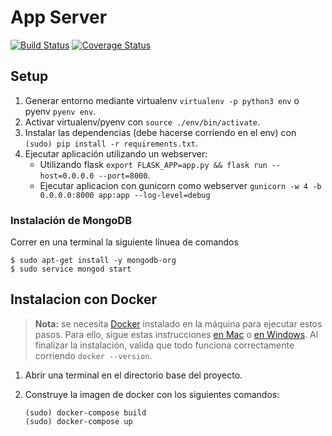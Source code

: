# App Server

[![Build Status](https://travis-ci.org/taller2-2018-1-grupo2/python-server.svg?branch=master)](https://travis-ci.org/taller2-2018-1-grupo2/python-server)
[![Coverage Status](https://coveralls.io/repos/github/taller2-2018-1-grupo2/python-server/badge.svg?branch=master)](https://coveralls.io/github/taller2-2018-1-grupo2/python-server?branch=master)

## Setup

1. Generar entorno mediante virtualenv `virtualenv -p python3 env` o pyenv `pyenv env`.
1. Activar virtualenv/pyenv con `source ./env/bin/activate`.
1. Instalar las dependencias (debe hacerse corriendo en el env) con `(sudo) pip install -r requirements.txt`.
1. Ejecutar aplicación utilizando un webserver:
    * Utilizando flask `export FLASK_APP=app.py && flask run --host=0.0.0.0 --port=8000`.
    * Ejecutar aplicacion con gunicorn como webserver `gunicorn -w 4 -b 0.0.0.0:8000 app:app --log-level=debug`

### Instalación de MongoDB

Correr en una terminal la siguiente línuea de comandos

```
$ sudo apt-get install -y mongodb-org
$ sudo service mongod start
```

## Instalacion con Docker

> **Nota:** se necesita [Docker](https://www.docker.com/) instalado en la máquina para ejecutar estos pasos. Para ello, sigue estas instrucciones [en Mac](https://docs.docker.com/docker-for-mac/install/) o [en Windows](https://docs.docker.com/docker-for-windows/install/). Al finalizar la instalación, valida que todo funciona correctamente corriendo `docker --version`.

1. Abrir una terminal en el directorio base del proyecto.
1. Construye la imagen de docker con los siguientes comandos:

    ```
    (sudo) docker-compose build
    (sudo) docker-compose up
    ```
